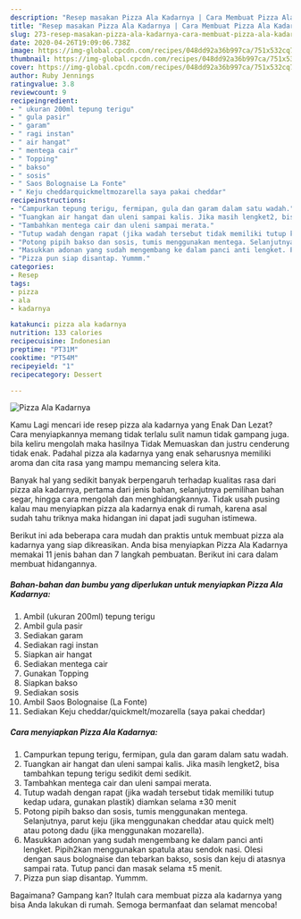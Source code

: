 ```yaml
---
description: "Resep masakan Pizza Ala Kadarnya | Cara Membuat Pizza Ala Kadarnya Yang Bikin Ngiler"
title: "Resep masakan Pizza Ala Kadarnya | Cara Membuat Pizza Ala Kadarnya Yang Bikin Ngiler"
slug: 273-resep-masakan-pizza-ala-kadarnya-cara-membuat-pizza-ala-kadarnya-yang-bikin-ngiler
date: 2020-04-26T19:09:06.738Z
image: https://img-global.cpcdn.com/recipes/048dd92a36b997ca/751x532cq70/pizza-ala-kadarnya-foto-resep-utama.jpg
thumbnail: https://img-global.cpcdn.com/recipes/048dd92a36b997ca/751x532cq70/pizza-ala-kadarnya-foto-resep-utama.jpg
cover: https://img-global.cpcdn.com/recipes/048dd92a36b997ca/751x532cq70/pizza-ala-kadarnya-foto-resep-utama.jpg
author: Ruby Jennings
ratingvalue: 3.8
reviewcount: 9
recipeingredient:
- " ukuran 200ml tepung terigu"
- " gula pasir"
- " garam"
- " ragi instan"
- " air hangat"
- " mentega cair"
- " Topping"
- " bakso"
- " sosis"
- " Saos Bolognaise La Fonte"
- " Keju cheddarquickmeltmozarella saya pakai cheddar"
recipeinstructions:
- "Campurkan tepung terigu, fermipan, gula dan garam dalam satu wadah."
- "Tuangkan air hangat dan uleni sampai kalis. Jika masih lengket2, bisa tambahkan tepung terigu sedikit demi sedikit."
- "Tambahkan mentega cair dan uleni sampai merata."
- "Tutup wadah dengan rapat (jika wadah tersebut tidak memiliki tutup kedap udara, gunakan plastik) diamkan selama ±30 menit"
- "Potong pipih bakso dan sosis, tumis menggunakan mentega. Selanjutnya, parut keju (jika menggunakan cheddar atau quick melt) atau potong dadu (jika menggunakan mozarella)."
- "Masukkan adonan yang sudah mengembang ke dalam panci anti lengket. Pipih2kan menggunakan spatula atau sendok nasi. Olesi dengan saus bolognaise dan tebarkan bakso, sosis dan keju di atasnya sampai rata. Tutup panci dan masak selama ±5 menit."
- "Pizza pun siap disantap. Yummm."
categories:
- Resep
tags:
- pizza
- ala
- kadarnya

katakunci: pizza ala kadarnya 
nutrition: 133 calories
recipecuisine: Indonesian
preptime: "PT31M"
cooktime: "PT54M"
recipeyield: "1"
recipecategory: Dessert

---
```



![Pizza Ala Kadarnya](https://img-global.cpcdn.com/recipes/048dd92a36b997ca/751x532cq70/pizza-ala-kadarnya-foto-resep-utama.jpg)

Kamu Lagi mencari ide resep pizza ala kadarnya yang Enak Dan Lezat? Cara menyiapkannya memang tidak terlalu sulit namun tidak gampang juga. bila keliru mengolah maka hasilnya Tidak Memuaskan dan justru cenderung tidak enak. Padahal pizza ala kadarnya yang enak seharusnya memiliki aroma dan cita rasa yang mampu memancing selera kita.

Banyak hal yang sedikit banyak berpengaruh terhadap kualitas rasa dari pizza ala kadarnya, pertama dari jenis bahan, selanjutnya pemilihan bahan segar, hingga cara mengolah dan menghidangkannya. Tidak usah pusing kalau mau menyiapkan pizza ala kadarnya enak di rumah, karena asal sudah tahu triknya maka hidangan ini dapat jadi suguhan istimewa.




Berikut ini ada beberapa cara mudah dan praktis untuk membuat pizza ala kadarnya yang siap dikreasikan. Anda bisa menyiapkan Pizza Ala Kadarnya memakai 11 jenis bahan dan 7 langkah pembuatan. Berikut ini cara dalam membuat hidangannya.

<!--inarticleads1-->

##### Bahan-bahan dan bumbu yang diperlukan untuk menyiapkan Pizza Ala Kadarnya:

1. Ambil  (ukuran 200ml) tepung terigu
1. Ambil  gula pasir
1. Sediakan  garam
1. Sediakan  ragi instan
1. Siapkan  air hangat
1. Sediakan  mentega cair
1. Gunakan  Topping
1. Siapkan  bakso
1. Sediakan  sosis
1. Ambil  Saos Bolognaise (La Fonte)
1. Sediakan  Keju cheddar/quickmelt/mozarella (saya pakai cheddar)




<!--inarticleads2-->

##### Cara menyiapkan Pizza Ala Kadarnya:

1. Campurkan tepung terigu, fermipan, gula dan garam dalam satu wadah.
1. Tuangkan air hangat dan uleni sampai kalis. Jika masih lengket2, bisa tambahkan tepung terigu sedikit demi sedikit.
1. Tambahkan mentega cair dan uleni sampai merata.
1. Tutup wadah dengan rapat (jika wadah tersebut tidak memiliki tutup kedap udara, gunakan plastik) diamkan selama ±30 menit
1. Potong pipih bakso dan sosis, tumis menggunakan mentega. Selanjutnya, parut keju (jika menggunakan cheddar atau quick melt) atau potong dadu (jika menggunakan mozarella).
1. Masukkan adonan yang sudah mengembang ke dalam panci anti lengket. Pipih2kan menggunakan spatula atau sendok nasi. Olesi dengan saus bolognaise dan tebarkan bakso, sosis dan keju di atasnya sampai rata. Tutup panci dan masak selama ±5 menit.
1. Pizza pun siap disantap. Yummm.




Bagaimana? Gampang kan? Itulah cara membuat pizza ala kadarnya yang bisa Anda lakukan di rumah. Semoga bermanfaat dan selamat mencoba!
